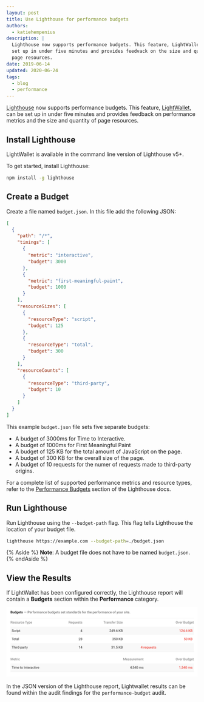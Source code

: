 ```yaml
---
layout: post
title: Use Lighthouse for performance budgets
authors:
  - katiehempenius
description: |
  Lighthouse now supports performance budgets. This feature, LightWallet, can be
  set up in under five minutes and provides feedvack on the size and quantity of
  page resources.
date: 2019-06-14
updated: 2020-06-24
tags:
  - blog
  - performance
---
```


[Lighthouse](https://github.com/GoogleChrome/lighthouse) now supports performance budgets. This feature, [LightWallet](https://developers.google.com/web/tools/lighthouse/audits/budgets), can be set up in under five minutes and provides feedback on performance metrics and the size and quantity of page resources.

## Install Lighthouse

LightWallet is available in the command line version of Lighthouse v5+.

To get started, install Lighthouse:

```bash
npm install -g lighthouse
```

## Create a Budget

Create a file named `budget.json`. In this file add the following JSON:

```json
[
  {
    "path": "/*",
    "timings": [
      {
        "metric": "interactive",
        "budget": 3000
      },
      {
        "metric": "first-meaningful-paint",
        "budget": 1000
      }
    ],
    "resourceSizes": [
      {
        "resourceType": "script",
        "budget": 125
      },
      {
        "resourceType": "total",
        "budget": 300
      }
    ],
    "resourceCounts": [
      {
        "resourceType": "third-party",
        "budget": 10
      }
    ]
  }
]
```

This example `budget.json` file sets five separate budgets:

* A budget of 3000ms for Time to Interactive.
* A budget of 1000ms for First Meaningful Paint
* A budget of 125 KB for the total amount of JavaScript on the page.
* A budget of 300 KB for the overall size of the page.
* A budget of 10 requests for the numer of requests made to third-party origins.

For a complete list of supported performance metrics and resource types, refer to the [Performance Budgets](https://github.com/GoogleChrome/lighthouse/blob/master/docs/performance-budgets.md) section of the Lighthouse docs.

## Run Lighthouse

Run Lighthouse using the `--budget-path` flag. This flag tells Lighthouse the location of your budget file.

```bash
lighthouse https://example.com --budget-path=./budget.json
```

{% Aside %}
**Note**: A budget file does not have to be named `budget.json`.
{% endAside %}

## View the Results

If LightWallet has been configured correctly, the Lighthouse report will contain a **Budgets** section within the **Performance** category.

<img src="./lightwallet.png" class="w-screenshot" alt="'Budgets' section of the Lighthouse report">

In the JSON version of the Lighthouse report, Lightwallet results can be found within the audit findings for the `performance-budget` audit.
